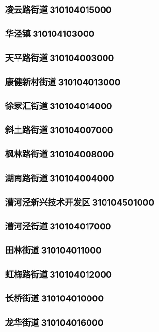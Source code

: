 # 凌云路街道 310104015000
# 华泾镇 310104103000
# 天平路街道 310104003000
# 康健新村街道 310104013000
# 徐家汇街道 310104014000
# 斜土路街道 310104007000
# 枫林路街道 310104008000
# 湖南路街道 310104004000
# 漕河泾新兴技术开发区 310104501000
# 漕河泾街道 310104017000
# 田林街道 310104011000
# 虹梅路街道 310104012000
# 长桥街道 310104010000
# 龙华街道 310104016000
